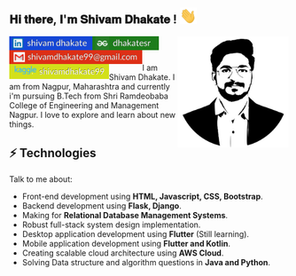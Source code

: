 <h2>𝐇𝐢 𝐭𝐡𝐞𝐫𝐞, 𝐈'𝐦 𝐒𝐡𝐢𝐯𝐚𝐦 𝐃𝐡𝐚𝐤𝐚𝐭𝐞 ! <img src="https://github.com/shivam2906/Shivam-Dhakate/blob/main/Hi.gif" width="30px"></h2>

<img align='right' src='https://github.com/shivam2906/Shivam-Dhakate/blob/main/Logo.svg' width='200"'>

[<img align="left" alt="shivam | LinkedIn" width="150px" src="https://github.com/shivam2906/Shivam-Dhakate/blob/main/linkdin_logo.svg" />][linkedin]
[<img align="left" alt="shivam | Instagram" width="120px" src="https://github.com/shivam2906/Shivam-Dhakate/blob/main/gfg_logo.svg" />][gfg]
[<img align="left" alt="shivam | Instagram" width="240px" src="https://github.com/shivam2906/Shivam-Dhakate/blob/main/Gmail_logo.svg" />][Gmail]
[<img align="left" alt="shivam | Instagram" width="180px" src="https://github.com/shivam2906/Shivam-Dhakate/blob/main/Kaggle_logo2.svg" />][kaggle]


<br />
<br />


I am Shivam Dhakate. I am from Nagpur, Maharashtra and currently i'm pursuing B.Tech from Shri Ramdeobaba College of Engineering and Management Nagpur. I love to explore and learn about new things.
## ⚡ Technologies
Talk to me about:
- Front-end development using **HTML, Javascript, CSS, Bootstrap**.
- Backend development using **Flask, Django**.
- Making for **Relational Database Management Systems**.
- Robust full-stack system design implementation.
- Desktop application development using **Flutter** (Still learning).
- Mobile application development using **Flutter and Kotlin**.
- Creating scalable cloud architecture using **AWS Cloud**.
- Solving Data structure and algorithm questions in **Java and Python**.


[linkedin]: https://linkedin.com/in/codeSTACKr
[gfg]: https://instagram.com/codeSTACKr
[Gmail]: https://youtube.com/codeSTACKr
[kaggle]: https://youtube.com/codeSTACKr

